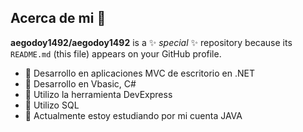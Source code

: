 ## Acerca de mi 👋


**aegodoy1492/aegodoy1492** is a ✨ _special_ ✨ repository because its `README.md` (this file) appears on your GitHub profile.

<!-- Here are some ideas to get you started: -->

<!-- - 🔭 I’m currently working on --> 
- 🌱 Desarrollo en aplicaciones MVC de escritorio en .NET
- 🌱 Desarrollo en Vbasic, C#
- 🌱 Utilizo la herramienta DevExpress
- 🌱 Utilizo SQL
- 🌱 Actualmente estoy estudiando por mi cuenta JAVA
<!-- - 👯 I’m looking to collaborate on ... -->
<!-- - 🤔 I’m looking for help with ... -->
<!-- - 💬 Ask me about ... -->
<!-- - 📫 How to reach me: ... -->
<!-- - 😄 Pronouns: ... -->
<!-- - ⚡ Fun fact: ... -->

